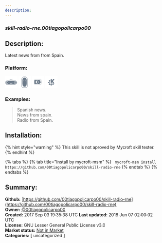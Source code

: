 ```yaml
---
description: 
---
```


### _skill-radio-rne.00tiagopolicarpo00_  
## Description:  
Latest news from  from Spain.  
### Platform:  
 ![Mark I](../.gitbook/assets/mark-1-icon.png)  ![Mark II](../.gitbook/assets/mark-2-icon.png)  ![Picroft](../.gitbook/assets/picroft-icon.png)  ![plasmoid](../.gitbook/assets/kde.png)   
### Examples:  
> Spanish news.  
> News from spain.  
> Radio from Spain.  
  
## Installation:  
{% hint style="warning" %}
This skill is not aproved by Mycroft skill tester.
{% endhint %}
    
{% tabs %}
{% tab title="Install by mycroft-msm" %}
``` mycroft-msm install https://github.com/00tiagopolicarpo00/skill-radio-rne```
{% endtab %}
  {% endtabs %}
    
## Summary:  
**Github:** [https://github.com/00tiagopolicarpo00/skill-radio-rne](https://github.com/00tiagopolicarpo00/skill-radio-rne)  
**Owner:** [@00tiagopolicarpo00](https://github.com/00tiagopolicarpo00)  
**Created:** 2017 Sep 03 19:35:38 UTC  **Last updated:** 2018 Jun 07 02:00:02 UTC  
**License:** GNU Lesser General Public License v3.0  
**Market status:** [Not in Market](https://market.mycroft.ai/skill/)  
**Categories:** [ uncategorized ]   
